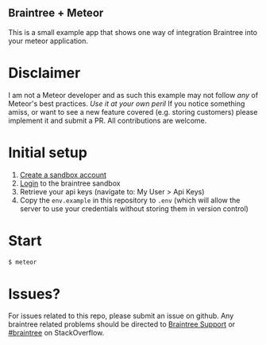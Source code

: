 Braintree + Meteor
---

This is a small example app that shows one way of integration Braintree into your meteor application.

# Disclaimer

I am not a Meteor developer and as such this example may not follow _any_ of Meteor's best practices.  *Use it at your own peril*
If you notice something amiss, or want to see a new feature covered (e.g. storing customers) please implement it and submit a PR. All contributions are welcome.

# Initial setup

1. [Create a sandbox account](https://www.braintreepayments.com/get-started)
2. [Login](https://sandbox.braintreegateway.com/login) to the braintree sandbox
3. Retrieve your api keys (navigate to: My User > Api Keys)
4. Copy the `env.example` in this repository to `.env` (which will allow the server to use your credentials without storing them in version control)

# Start

```bash
$ meteor
```

# Issues?

For issues related to this repo, please submit an issue on github.
Any braintree related problems should be directed to [Braintree Support](https://support.braintreepayments.com/) or [#braintree](http://stackoverflow.com/questions/tagged/braintree) on StackOverflow.
